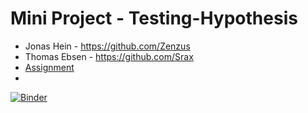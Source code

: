 # Mini Project - Testing-Hypothesis
- Jonas Hein - https://github.com/Zenzus
- Thomas Ebsen - https://github.com/Srax 
- [Assignment](files/Assignment.pdf)
- 
[![Binder](https://mybinder.org/badge_logo.svg)](https://mybinder.org/v2/gh/SOFT2021-Data-Science/Mini-Project-Testing-Hypothesis/main)
